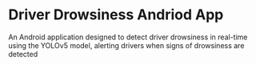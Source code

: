 # Driver Drowsiness Andriod App
 An Android application designed to detect driver drowsiness in real-time using the YOLOv5 model, alerting drivers when signs of drowsiness are detected
